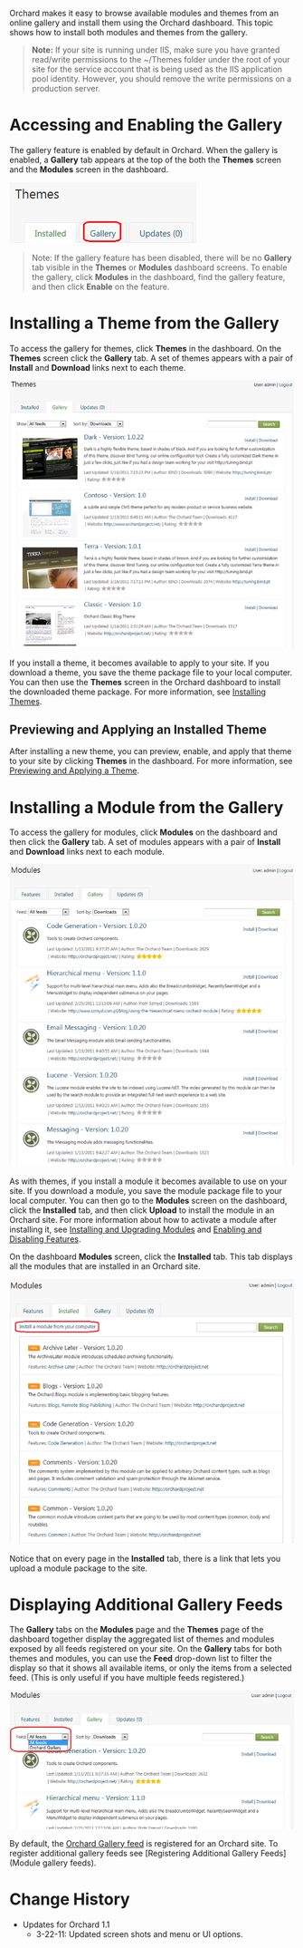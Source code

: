 
Orchard makes it easy to browse available modules and themes from an online gallery and install them using the Orchard dashboard.  This topic shows how to install both modules and themes from the gallery.

> **Note:** If your site is running under IIS, make sure you have granted read/write permissions to the ~/Themes folder under the root of your site for the service account that is being used as the IIS application pool identity. However, you should remove the write permissions on a production server.


# Accessing and Enabling the Gallery

The gallery feature is enabled by default in Orchard. When the gallery is enabled, a **Gallery** tab appears at the top of the both the **Themes** screen and the **Modules** screen in the dashboard. 

![](../Upload/screenshots/gallery_default_enabled.png)

> Note:  If the gallery feature has been disabled, there will be no **Gallery** tab visible in the **Themes** or **Modules** dashboard screens. To enable the gallery, click **Modules** in the dashboard, find the gallery feature, and then click **Enable** on the feature. 

# Installing a Theme from the Gallery

To access the gallery for themes, click **Themes** in the dashboard. On the **Themes** screen click the **Gallery** tab. A set of themes appears with a pair of **Install** and **Download** links next to each theme. 

![](../Upload/screenshots_675/themes_themeGallery_675.png)

If you install a theme, it becomes available to apply to your site. If you download a theme, you save the theme package file to your local computer. You can then use the **Themes** screen in the Orchard dashboard to install the downloaded theme package. For more information, see [Installing Themes](Installing-themes).

## Previewing and Applying an Installed Theme

After installing a new theme, you can preview, enable, and apply that theme to your site by clicking **Themes** in the dashboard. For more information, see [Previewing and Applying a Theme](Previewing-and-applying-a-theme). 

# Installing a Module from the Gallery

To access the gallery for modules, click **Modules** on the dashboard and then click the **Gallery** tab. A set of modules appears with a pair of **Install** and **Download** links next to each module.

![](../Upload/screenshots_675/modules_browse_gallery_675.png)

As with themes, if you install a module it becomes available to use on your site. If you download a module, you save the module package file to your local computer. You can then go to the **Modules** screen on the dashboard, click the **Installed** tab, and then click **Upload** to install the module in an Orchard site. For more information about how to activate a module after installing it, see [Installing and Upgrading Modules](Installing-and-upgrading-modules) and [Enabling and Disabling Features](Enabling-and-disabling-features).

On the dashboard **Modules** screen, click the **Installed** tab. This tab displays all the modules that are installed in an Orchard site.

![](../Upload/screenshots_675/modules_installedtab_upload_675.png)

Notice that on every page in the **Installed** tab, there is a link that lets you upload a module package to the site.

# Displaying Additional Gallery Feeds

The **Gallery** tabs on the **Modules** page and the **Themes** page of the dashboard together display the aggregated list of themes and modules exposed by all feeds registered on your site. On the **Gallery** tabs for both themes and modules, you can use the **Feed** drop-down list to filter the display so that it shows all available items, or only the items from a selected feed. (This is only useful if you have multiple feeds registered.) 

![](../Upload/screenshots_675/modules_gallerytab_filterbyfeed_675.png)

By default, the [Orchard Gallery feed](http://gallery.orchardproject.net/) is registered for an Orchard site. To register additional gallery feeds see [Registering Additional Gallery Feeds](Module gallery feeds).

  
  
  

# Change History
* Updates for Orchard 1.1
    * 3-22-11:  Updated screen shots and menu or UI options. 


